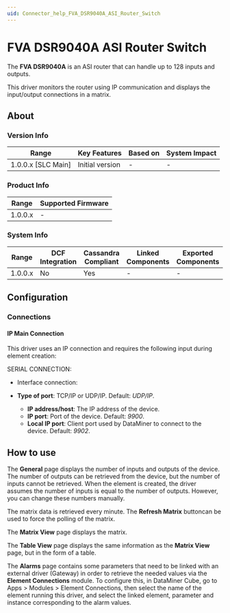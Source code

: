 ```yaml
---
uid: Connector_help_FVA_DSR9040A_ASI_Router_Switch
---
```


# FVA DSR9040A ASI Router Switch

The **FVA DSR9040A** is an ASI router that can handle up to 128 inputs and outputs.

This driver monitors the router using IP communication and displays the input/output connections in a matrix.

## About

### Version Info

| **Range**            | **Key Features** | **Based on** | **System Impact** |
|----------------------|------------------|--------------|-------------------|
| 1.0.0.x \[SLC Main\] | Initial version  | \-           | \-                |

### Product Info

| **Range** | **Supported Firmware** |
|-----------|------------------------|
| 1.0.0.x   | \-                     |

### System Info

| **Range** | **DCF Integration** | **Cassandra Compliant** | **Linked Components** | **Exported Components** |
|-----------|---------------------|-------------------------|-----------------------|-------------------------|
| 1.0.0.x   | No                  | Yes                     | \-                    | \-                      |

## Configuration

### Connections

#### IP Main Connection

This driver uses an IP connection and requires the following input during element creation:

SERIAL CONNECTION:

- Interface connection:

- **Type of port**: TCP/IP or UDP/IP. Default: *UDP/IP*.
  - **IP address/host**: The IP address of the device.
  - **IP port**: Port of the device. Default: *9900*.
  - **Local IP port**: Client port used by DataMiner to connect to the device. Default: *9902*.

## How to use

The **General** page displays the number of inputs and outputs of the device. The number of outputs can be retrieved from the device, but the number of inputs cannot be retrieved. When the element is created, the driver assumes the number of inputs is equal to the number of outputs. However, you can change these numbers manually.

The matrix data is retrieved every minute. The **Refresh Matrix** buttoncan be used to force the polling of the matrix.

The **Matrix View** page displays the matrix.

The **Table View** page displays the same information as the **Matrix View** page, but in the form of a table.

The **Alarms** page contains some parameters that need to be linked with an external driver (Gateway) in order to retrieve the needed values via the **Element Connections** module. To configure this, in DataMiner Cube, go to Apps \> Modules \> Element Connections, then select the name of the element running this driver, and select the linked element, parameter and instance corresponding to the alarm values.
